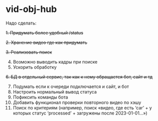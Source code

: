 # vid-obj-hub

Надо сделать:

~~1. Придумать более удобный /status~~

~~2. Хранение видео где как придумать~~

~~3. Реализовать поиск~~

4. Возможно выводить кадры при поиске
5. Ускорить обработку

~~6. БД в отдельный сервис, так как к нему обращается бот, сайт и тд~~

7. Подумать если к очереди подключается и сайт, и бот
8. Настроить нормальный вывод статуса
9. Пофиксить команды бота
10. Добавить функционал проверки повторного видео по хэшу
11. Поиск по критериям (например, поиск «видео, где есть ‘car’ + у которых статус ‘processed’ + загружены после 2023-01-01…»)